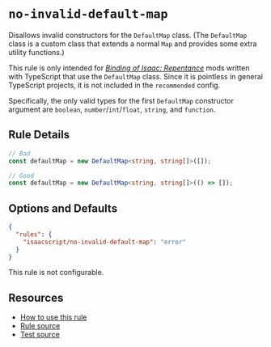 # `no-invalid-default-map`

Disallows invalid constructors for the `DefaultMap` class. (The `DefaultMap` class is a custom class that extends a normal `Map` and provides some extra utility functions.)

This rule is only intended for [_Binding of Isaac: Repentance_](https://store.steampowered.com/app/1426300/The_Binding_of_Isaac_Repentance/) mods written with TypeScript that use the `DefaultMap` class. Since it is pointless in general TypeScript projects, it is not included in the `recommended` config.

Specifically, the only valid types for the first `DefaultMap` constructor argument are `boolean`, `number`/`int`/`float`, `string`, and `function`.

## Rule Details

```ts
// Bad
const defaultMap = new DefaultMap<string, string[]>([]);

// Good
const defaultMap = new DefaultMap<string, string[]>(() => []);
```

## Options and Defaults

```json
{
  "rules": {
    "isaacscript/no-invalid-default-map": "error"
  }
}
```

This rule is not configurable.

## Resources

- [How to use this rule](../../README.md#install--usage)
- [Rule source](../../src/rules/no-invalid-default-map.ts)
- [Test source](../../tests/rules/no-invalid-default-map.test.ts)
